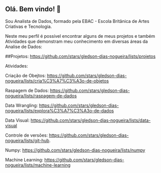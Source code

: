 ## Olá. Bem vindo! 👋

Sou Analista de Dados, formado pela EBAC - Escola Britânica de Artes Criativas e Tecnologia.

Neste meu perfil é possível encontrar alguns de meus projetos e também Atividades que demonstram meu conhecimento em diversas áreas da Analise de Dados: 



##Projetos: https://github.com/stars/gledson-dias-nogueira/lists/projetos

Atividades: 



Criação de Obejtos: https://github.com/stars/gledson-dias-nogueira/lists/cria%C3%A7%C3%A3o-de-objetos


Raspagem de Dados: https://github.com/stars/gledson-dias-nogueira/lists/raspagem-de-dados


Data Wrangling: https://github.com/stars/gledson-dias-nogueira/lists/explora%C3%A7%C3%A3o-de-dados


Data Visual: https://github.com/stars/gledson-dias-nogueira/lists/data-visual



Controle de versões: https://github.com/stars/gledson-dias-nogueira/lists/git-hub.

Numpy: https://github.com/stars/gledson-dias-nogueira/lists/numpy


Machine Learning: https://github.com/stars/gledson-dias-nogueira/lists/machine-learning


<!--
**gledson-dias-nogueira/gledson-dias-nogueira** is a ✨ _special_ ✨ repository because its `README.md` (this file) appears on your GitHub profile.

Here are some ideas to get you started:

- 🔭 I’m currently working on ...
- 🌱 I’m currently learning ...
- 👯 I’m looking to collaborate on ...
- 🤔 I’m looking for help with ...
- 💬 Ask me about .fffff..
- 📫 How to reach me: ...
- 😄 Pronouns: ...
- ⚡ Fun fact: ...
-->
